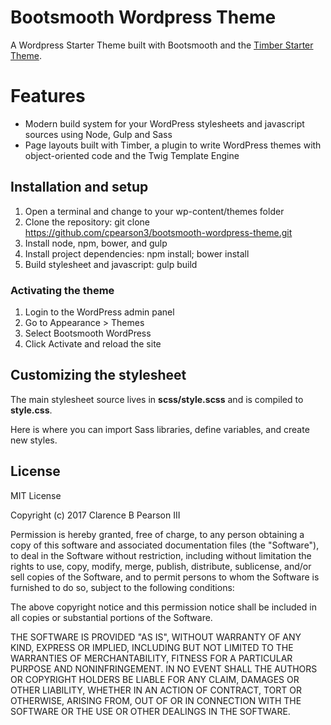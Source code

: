 # Bootsmooth Wordpress Theme

A Wordpress Starter Theme built with Bootsmooth and the [Timber Starter Theme](https://github.com/timber/starter-theme).

# Features

* Modern build system for your WordPress stylesheets and javascript sources using Node, Gulp and Sass
* Page layouts built with Timber, a plugin to write WordPress themes with object-oriented code and the Twig Template Engine

## Installation and setup

1. Open a terminal and change to your wp-content/themes folder
2. Clone the repository: git clone https://github.com/cpearson3/bootsmooth-wordpress-theme.git
3. Install node, npm, bower, and gulp
4. Install project dependencies: npm install; bower install
5. Build stylesheet and javascript: gulp build

### Activating the theme

1. Login to the WordPress admin panel
2. Go to Appearance > Themes
3. Select Bootsmooth WordPress
4. Click Activate and reload the site

## Customizing the stylesheet

The main stylesheet source lives in **scss/style.scss** and is compiled to **style.css**.

Here is where you can import Sass libraries, define variables, and create new styles.

## License

MIT License

Copyright (c) 2017 Clarence B Pearson III

Permission is hereby granted, free of charge, to any person obtaining a copy of this software and associated documentation files (the "Software"), to deal in the Software without restriction, including without limitation the rights to use, copy, modify, merge, publish, distribute, sublicense, and/or sell copies of the Software, and to permit persons to whom the Software is furnished to do so, subject to the following conditions:

The above copyright notice and this permission notice shall be included in all copies or substantial portions of the Software.

THE SOFTWARE IS PROVIDED "AS IS", WITHOUT WARRANTY OF ANY KIND, EXPRESS OR IMPLIED, INCLUDING BUT NOT LIMITED TO THE WARRANTIES OF MERCHANTABILITY, FITNESS FOR A PARTICULAR PURPOSE AND NONINFRINGEMENT. IN NO EVENT SHALL THE AUTHORS OR COPYRIGHT HOLDERS BE LIABLE FOR ANY CLAIM, DAMAGES OR OTHER LIABILITY, WHETHER IN AN ACTION OF CONTRACT, TORT OR OTHERWISE, ARISING FROM, OUT OF OR IN CONNECTION WITH THE SOFTWARE OR THE USE OR OTHER DEALINGS IN THE SOFTWARE.